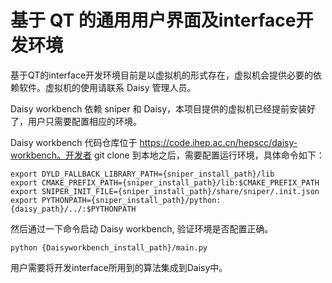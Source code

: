 # 基于 QT 的通用用户界面及interface开发环境

基于QT的interface开发环境目前是以虚拟机的形式存在，虚拟机会提供必要的依赖软件。虚拟机的使用请联系 Daisy 管理人员。

Daisy workbench 依赖 sniper 和 Daisy，本项目提供的虚拟机已经提前安装好了，用户只需要配置相应的环境。

Daisy workbench 代码仓库位于 https://code.ihep.ac.cn/hepscc/daisy-workbench。开发者 git clone 到本地之后，需要配置运行环境，具体命令如下：

```shell
export DYLD_FALLBACK_LIBRARY_PATH={sniper_install_path}/lib
export CMAKE_PREFIX_PATH={sniper_install_path}/lib:$CMAKE_PREFIX_PATH
export SNIPER_INIT_FILE={sniper_install_path}/share/sniper/.init.json
export PYTHONPATH={sniper_install_path}/python:{daisy_path}/../:$PYTHONPATH
```

然后通过一下命令启动 Daisy workbench, 验证环境是否配置正确。

```
python {Daisyworkbench_install_path}/main.py 
```

用户需要将开发interface所用到的算法集成到Daisy中。
